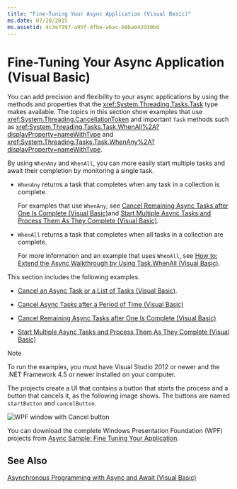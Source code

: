 ```yaml
---
title: "Fine-Tuning Your Async Application (Visual Basic)"
ms.date: 07/20/2015
ms.assetid: 4c3e7997-a95f-4fbe-a6ac-60ba042d30b9
---
```

# Fine-Tuning Your Async Application (Visual Basic)
You can add precision and flexibility to your async applications by using the methods and properties that the <xref:System.Threading.Tasks.Task> type makes available. The topics in this section show examples that use <xref:System.Threading.CancellationToken> and important `Task` methods such as <xref:System.Threading.Tasks.Task.WhenAll%2A?displayProperty=nameWithType> and <xref:System.Threading.Tasks.Task.WhenAny%2A?displayProperty=nameWithType>.  
  
 By using `WhenAny` and `WhenAll`, you can more easily start multiple tasks and await their completion by monitoring a single task.  
  
- `WhenAny` returns a task that completes when any task in a collection is complete.  
  
   For examples that use `WhenAny`, see  [Cancel Remaining Async Tasks after One Is Complete (Visual Basic)](../../../../visual-basic/programming-guide/concepts/async/cancel-remaining-async-tasks-after-one-is-complete.md)and [Start Multiple Async Tasks and Process Them As They Complete (Visual Basic)](../../../../visual-basic/programming-guide/concepts/async/start-multiple-async-tasks-and-process-them-as-they-complete.md).  
  
- `WhenAll` returns a task that completes when all tasks in a collection are complete.  
  
   For more information and an example that uses `WhenAll`, see [How to: Extend the Async Walkthrough by Using Task.WhenAll (Visual Basic)](../../../../visual-basic/programming-guide/concepts/async/how-to-extend-the-async-walkthrough-by-using-task-whenall.md).  
  
 This section includes the following examples.  
  
- [Cancel an Async Task or a List of Tasks (Visual Basic)](../../../../visual-basic/programming-guide/concepts/async/cancel-an-async-task-or-a-list-of-tasks.md).  
  
- [Cancel Async Tasks after a Period of Time (Visual Basic)](../../../../visual-basic/programming-guide/concepts/async/cancel-async-tasks-after-a-period-of-time.md)  
  
- [Cancel Remaining Async Tasks after One Is Complete (Visual Basic)](../../../../visual-basic/programming-guide/concepts/async/cancel-remaining-async-tasks-after-one-is-complete.md)  
  
- [Start Multiple Async Tasks and Process Them As They Complete (Visual Basic)](../../../../visual-basic/programming-guide/concepts/async/start-multiple-async-tasks-and-process-them-as-they-complete.md)  
  
> [!NOTE]
>  To run the examples, you must have Visual Studio 2012 or newer and the .NET Framework 4.5 or newer installed on your computer.  
  
 The projects create a UI that contains a button that starts the process and a button that cancels it, as the following image shows. The buttons are named `startButton` and `cancelButton`.  
  
 ![WPF window with Cancel button](../../../../csharp/programming-guide/concepts/async/media/cancellation.png "Cancellation")  
  
 You can download the complete Windows Presentation Foundation (WPF) projects from [Async Sample: Fine Tuning Your Application](https://code.msdn.microsoft.com/Async-Fine-Tuning-Your-a676abea).  
  
## See Also  
 [Asynchronous Programming with Async and Await (Visual Basic)](../../../../visual-basic/programming-guide/concepts/async/index.md)

